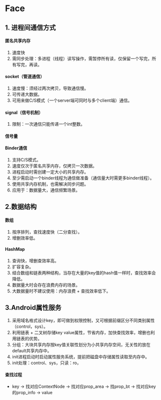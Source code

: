 # Face

## 1. 进程间通信方式
#### 匿名共享内存
1. 速度快
2. 需同步处理：多进程（线程）读写操作，需暂停所有读，仅保留一个写完，所有写完，再读。
#### socket（管道通信）
1. 速度慢：须经过两次拷贝，导致通信慢。
2. 可传递大数据。
3. 可用来做C/S模式（一个server端可同时与多个client端）通信。
#### signal（信号机制）
1. 限制：一次通信只能传递一个int整数。
#### 信号量
#### Binder通信
1. 支持C/S模式。
2. 速度仅次于匿名共享内存，仅拷贝一次数据。
3. 进程启动时需创建一定大小的共享内存。
4. 至少需启动一个binder线程为通信做准备（通信量大时需更多binder线程）。
5. 使用共享内存机制，也需解决同步问题。
6. 应用于：数据量大，通信频繁场景。

## 2.数据结构
#### 数组
1. 按序排列，查找速度快（二分查找）。
2. 增删效率低。
#### HashMap
1. 查询快，增删查效率高。
2. 扩容复杂。
3. 结合数组和链表两种结构，当存在大量的key值的hash值一样时，查找效率会降低。
4. 数据量大时会存在浪费内存的场景。
5. 大数据量时不建议使用：内存浪费 + 查找效率低下。

## 3.Android属性服务
1. 采用域名格式设计key，即可做到权限控制，又可根据前缀区分不同类别属性（control，sys）。
2. 利用链表 + 二叉树存储key value属性，节省内存，加快查找效率，增删也利用链表的优势。
3. 分组：大块共享内存按key值关联性划分为小共享内存空间，无关性的放在default共享内存中。
4. init进程启动时启动属性服务系统，提前把磁盘中存储属性读取至内存中。
5. init处理：control、sys，只读：ro，
#### 查找过程
* key -> 找对应ContextNode -> 找对应prop_area -> 找prop_bt -> 找对应key的prop_info -> value

